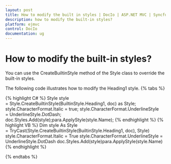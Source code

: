 ```yaml
---
layout: post
title: How to modify the built in styles | DocIo | ASP.NET MVC | Syncfusion
description: how to modify the built-in styles?
platform: ejmvc
control: DocIo
documentation: ug
---
```


# How to modify the built-in styles?

You can use the CreateBuiltinStyle method of the Style class to override the built-in styles.

The following code illustrates how to modify the Heading1 style.
{% tabs %}

{% highlight C# %}
Style style = Style.CreateBuiltinStyle(BuiltinStyle.Heading1, doc) as Style;
style.CharacterFormat.Italic = true;
style.CharacterFormat.UnderlineStyle = UnderlineStyle.DotDash;
doc.Styles.Add(style);para.ApplyStyle(style.Name);
{% endhighlight %}
{% highlight VB %}
Dim style As Style = TryCast(Style.CreateBuiltinStyle(BuiltinStyle.Heading1, doc), Style)
style.CharacterFormat.Italic = True
style.CharacterFormat.UnderlineStyle = UnderlineStyle.DotDash
doc.Styles.Add(style)para.ApplyStyle(style.Name)
{% endhighlight %}

{% endtabs %} 
